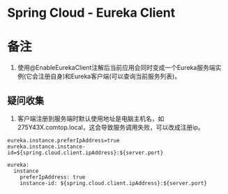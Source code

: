 # Spring Cloud - Eureka Client

# 备注
1. 使用@EnableEurekaClient注解后当前应用会同时变成一个Eureka服务端实例(它会注册自身)和Eureka客户端(可以查询当前服务列表)。


## 疑问收集
1. 客户端注册到服务端时默认使用地址是电脑主机名，如 275Y43X.comtop.local，这会导致服务调用失败，可以改成注册ip。

```
eureka.instance.preferIpAddress=true
eureka.instance.instance-id=${spring.cloud.client.ipAddress}:${server.port}

eureka:
  instance
    preferIpAddress: true
    instance-id: ${spring.cloud.client.ipAddress}:${server.port}
```
